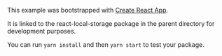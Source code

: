 This example was bootstrapped with [Create React App](https://github.com/facebook/create-react-app).

It is linked to the react-local-storage package in the parent directory for development purposes.

You can run `yarn install` and then `yarn start` to test your package.
